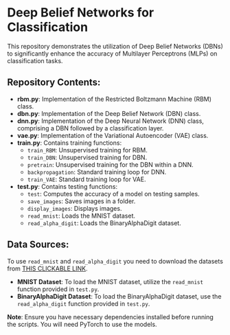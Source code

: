 # Deep Belief Networks for Classification

This repository demonstrates the utilization of Deep Belief Networks (DBNs) to significantly enhance the accuracy of Multilayer Perceptrons (MLPs) on classification tasks.

## Repository Contents:

- **rbm.py**: Implementation of the Restricted Boltzmann Machine (RBM) class.
- **dbn.py**: Implementation of the Deep Belief Network (DBN) class.
- **dnn.py**: Implementation of the Deep Neural Network (DNN) class, comprising a DBN followed by a classification layer.
- **vae.py**: Implementation of the Variational Autoencoder (VAE) class.
- **train.py**: Contains training functions:
  - `train_RBM`: Unsupervised training for RBM.
  - `train_DBN`: Unsupervised training for DBN.
  - `pretrain`: Unsupervised training for the DBN within a DNN.
  - `backpropagation`: Standard training loop for DNN.
  - `train_VAE`: Standard training loop for VAE.
- **test.py**: Contains testing functions:
  - `test`: Computes the accuracy of a model on testing samples.
  - `save_images`: Saves images in a folder.
  - `display_images`: Displays images.
  - `read_mnist`: Loads the MNIST dataset.
  - `read_alpha_digit`: Loads the BinaryAlphaDigit dataset.


## Data Sources:
To use `read_mnist` and `read_alpha_digit` you need to download the datasets from [THIS CLICKABLE LINK](https://cs.nyu.edu/~roweis/data.html).
- **MNIST Dataset**: To load the MNIST dataset, utilize the `read_mnist` function provided in `test.py`.
- **BinaryAlphaDigit Dataset**: To load the BinaryAlphaDigit dataset, use the `read_alpha_digit` function provided in `test.py`.


**Note**: Ensure you have necessary dependencies installed before running the scripts. You will need PyTorch to use the models.
